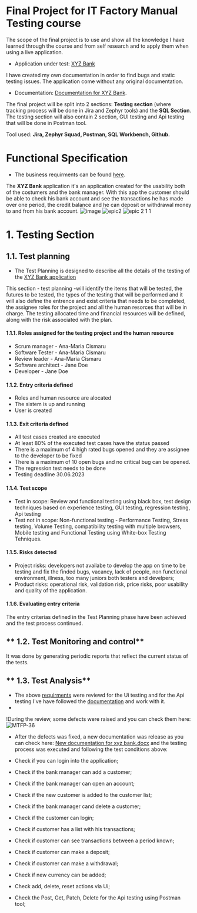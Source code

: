 # Final Project for IT Factory Manual Testing course

The scope of the final project is to use and show all the knowledge I have learned through the course and from self research and to apply them when using a live application.
* Application under test: [XYZ Bank](https://www.globalsqa.com/angularJs-protractor/BankingProject/#/login)

I have created my own documentation in order to find bugs and static testing issues. The application come without any original documentation.
* Documentation: [Documentation for XYZ Bank](https://github.com/CismaruAnaMaria/manual_testing_project/blob/main/Documentatie%20pt%20xyz%20bank.docx).

The final project will be split into 2 sections: **Testing section** (where tracking process will be done in Jira and Zephyr tools) and the **SQL Section**. The testing section will also contain  2 section, GUI testing and Api testing that will be done in Postman tool.
     
Tool used: **Jira, Zephyr Squad, Postman, SQL Workbench, Github.**

# Functional Specification
* The business requirments can be found [here](https://github.com/CismaruAnaMaria/manual_testing_project/blob/main/Documentatie%20pt%20xyz%20bank.docx).

The **XYZ Bank** application it's an application created for the usability both of the costumers and the bank manager. With this app the customer should be able to check his bank account and see the transactions he has made over one period, the credit balance and he can deposit or withdrawal money to and from his bank account.
![image](https://github.com/CismaruAnaMaria/manual_testing_project/assets/134077299/7ff69070-bc54-416d-8f65-1ff843a7fe48)
![epic2](https://github.com/CismaruAnaMaria/manual_testing_project/assets/134077299/fbcb1abe-798e-44f6-9e13-85f5fb5e823f)
![epic 2 1 1](https://github.com/CismaruAnaMaria/manual_testing_project/assets/134077299/170d50f5-8e00-4a15-acb0-d879ad8b75ce)
# **1. Testing Section**
## **1.1. Test planning**
* The Test Planning is designed to describe all the details of the testing of the [XYZ Bank application](https://www.globalsqa.com/angularJs-protractor/BankingProject/#/login)

This section - test planning -will identify the items that will be tested, the futures to be tested, the types of the testing that will be performed and it will also define the entrence and exist criteria that needs to be completed, the assignee roles for the project and all the human resorces that will be in charge. 
The testing allocated time and financial resources will be defined, along with the risk associated with the plan.

#### 1.1.1. Roles assigned for the testing project and the human resource 
* Scrum manager - Ana-Maria Cismaru
* Software Tester - Ana-Maria Cismaru
* Review leader - Ana-Maria Cismaru
* Software architect - Jane Doe
* Developer - Jane Doe
#### 1.1.2. Entry criteria defined
* Roles and human resource are alocated
* The sistem is up and running
* User is created
#### 1.1.3. Exit criteria defined
* All test cases created are executed
* At least 80% of the executed test cases have the status passed
* There is a maximum of 4 high rated bugs opened and they are assignee to the developer to be fixed
* There is a maximum of 10 open bugs and no critical bug can be opened.
* The regression test needs to be done
* Testing deadline 30.06.2023
#### 1.1.4. Test scope
* Test in scope: Review and functional testing using black box, test design techniques based on experience testing, GUI testing, regression testing, Api testing
* Test not in scope: Non-functional testing - Performance Testing, Stress testing, Volume Testing, compatibility testing with multiple browsers, Mobile testing  and Functional Testing using White-box Testing Tehniques. 
#### 1.1.5. Risks detected
* Project risks: developers not availabe to develop the app on time to be testing and fix the finded bugs, vacancy, lack of people, non functional environment, illness, too many juniors both testers and develpers;
* Product risks: operational risk, validation risk, price risks, poor usability and quality of the application.
#### 1.1.6. Evaluating entry criteria

The entry criterias defined in the Test Planning phase have been achieved and the test process continued.

## ** 1.2. Test Monitoring and control**

It was done by generating periodic reports that reflect the current status of the tests.

## ** 1.3. Test Analysis**
* The above [requirments](https://github.com/CismaruAnaMaria/manual_testing_project/blob/main/Documentatie%20pt%20xyz%20bank.docx) were reviewd for the Ui testing and for the Api testing I've have followed the [documentation]() and work with it.
* 
!During the review, some defects were raised and you can check them here:![MTFP-36](https://github.com/CismaruAnaMaria/manual_testing_project/assets/134077299/a41ecfdc-2f5c-4d68-a49d-67cbc10ba7ef)

* After the defects was fixed, a new documentation was release as you can check here: [New documentation for  xyz bank.docx](https://github.com/CismaruAnaMaria/manual_testing_project/files/11713229/New.documentation.for.xyz.bank.docx) and the testing process was executed and following the test conditions above:

* Check if you can login into the application;
* Check if the bank manager can add a customer;
* Check if the bank manager can open an account;
* Check if the new customer is added to the customer list;
* Check if the bank manager cand delete a customer;
* Check if the customer can login;
* Check if customer has a list with his transactions;
* Check if customer can see transactions between a period known;
* Check if customer can make a deposit;
* Check if customer can make a withdrawal;
* Check if new currency can be added;
* Check add, delete, reset actions via Ui;
* Check the Post, Get, Patch, Delete for the Api testing using Postman tool;

